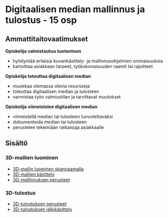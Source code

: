 # Digitaalisen median mallinnus ja tulostus - 15 osp

## Ammattitaitovaatimukset

**Opiskelija valmistautuu tuotantoon**
- hyödyntää erilaisia kuvankäsittely- ja mallinnusohjelmien ominaisuuksia
- kartoittaa asiakkaan tarpeet, työkokonaisuuden raamit tai rajoitteet

**Opiskelija toteuttaa digitaalisen median**
- muokkaa olemassa olevia resursseja
- toteuttaa digitaalisen median ja tulosteen
- varmistaa työn valmiustilan ja tarvittavat muutokset

**Opiskelija viimeistelee digitaalisen median**
- viimeistellä median tai tulosteen luovutettavaksi
- dokumentoida median tai tulosteen
- perustelee tekemiään ratkaisuja asiakkaalle

## Sisältö

### 3D-mallien luominen

- [3D-mallin luominen skannaamalla](./materiaali/3d-skannaus.md)
- [3D-mallien käsittely](./materiaali/3d-mallin-kasittely.md)
- [3D-mallinnuksen perusteet](./materiaali/3d-mallinnuksen-perusteet.md)

### 3D-tulostus

- [3D-tulostuksen perusteet](./materiaali/3d-tulostuksen-perusteet.md)
- [3D-tulostuksen jälkikäsittely](./materiaali/3d-tulostuksen-jalkikasittely.md)
